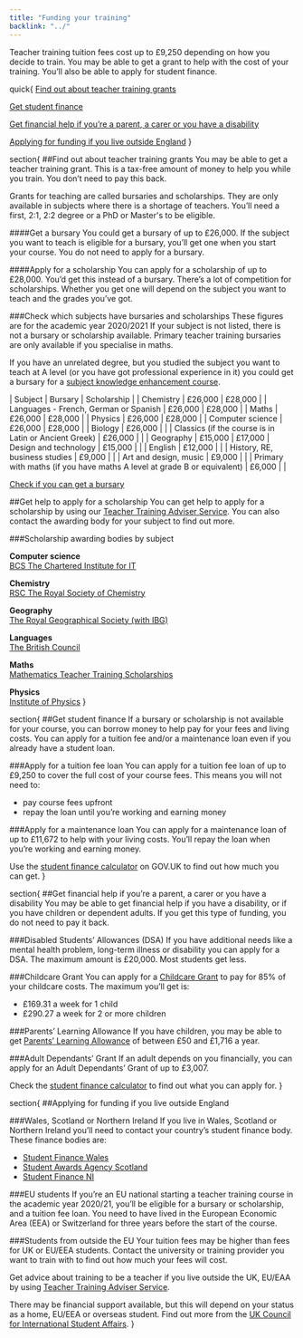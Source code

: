 ```yaml
---
title: "Funding your training"
backlink: "../"
---
```


Teacher training tuition fees cost up to £9,250 depending on how you decide to train. You may be able to get a grant to help with the cost of your training. You’ll also be able to apply for student finance.

quick{
  [Find out about teacher training grants](#find-out-about-teacher-training-grants)

  [Get student finance](#get-student-finance)

  [Get financial help if you’re a parent, a carer or you have a disability](#get-financial-help-if-youre-a-parent-a-carer-or-you-have-a-disability)

  [Applying for funding if you live outside England](#applying-for-funding-if-you-live-outside-england)
}

section{
##Find out about teacher training grants
You may be able to get a teacher training grant. This is a tax-free amount of money to help you while you train. You don’t need to pay this back.

Grants for teaching are called bursaries and scholarships. They are only available in subjects where there is a shortage of teachers. You’ll need a first, 2:1, 2:2 degree or a PhD or Master's to be eligible.

####Get a bursary
You could get a bursary of up to £26,000. If the subject you want to teach is eligible for a bursary, you’ll get one when you start your course. You do not need to apply for a bursary.

####Apply for a scholarship
You can apply for a scholarship of up to £28,000. You’d get this instead of a bursary. There’s a lot of competition for scholarships. Whether you get one will depend on the subject you want to teach and the grades you’ve got.

###Check which subjects have bursaries and scholarships
These figures are for the academic year 2020/2021 If your subject is not listed, there is not a bursary or scholarship available. Primary teacher training bursaries are only available if you specialise in maths.

If you have an unrelated degree, but you studied the subject you want to teach at A level (or you have got professional experience in it) you could get a bursary for a [subject knowledge enhancement course](../how-to-become-a-teacher "link to SKE in How to become a teacher").

| Subject | Bursary | Scholarship |
| Chemistry | £26,000 | £28,000 |
| Languages - French, German or Spanish | £26,000 | £28,000 |
| Maths | £26,000 | £28,000 |
| Physics | £26,000 | £28,000 |
| Computer science | £26,000 | £28,000 |
| Biology | £26,000 | |
| Classics (if the course is in Latin or Ancient Greek) | £26,000 | |
| Geography | £15,000 | £17,000
| Design and technology | £15,000 | |
| English | £12,000 | |
| History, RE, business studies | £9,000 | |
| Art and design, music | £9,000 | |
| Primary with maths (if you have maths A level at grade B or equivalent) | £6,000 | |

[Check if you can get a bursary](# "internal")

##Get help to apply for a scholarship
You can get help to apply for a scholarship by using our [Teacher Training Adviser Service](https://register.getintoteaching.education.gov.uk/register). You can also contact the awarding body for your subject to find out more.

###Scholarship awarding bodies by subject

**Computer science**  
[BCS The Chartered Institute for IT](https://www.bcs.org/get-qualified/certification-and-scholarships-for-teachers/bcs-computer-teacher-scholarships/)

**Chemistry**  
[RSC The Royal Society of Chemistry](https://www.rsc.org/awards-funding/funding/teacher-training-scholarships/#eligibility)

**Geography**  
[The Royal Geographical Society (with IBG)](https://www.rgs.org/schools/teacher-training-scholarships/)

**Languages**  
[The British Council](https://www.britishcouncil.org/education/ihe/opportunities-for-students/ltts)

**Maths**  
[Mathematics Teacher Training Scholarships](http://teachingmathsscholars.org/home)

**Physics**  
[Institute of Physics](http://www.iop.org/education/teach/itts/page_52632.html)
}

section{
##Get student finance
If a bursary or scholarship is not available for your course, you can borrow money to help pay for your fees and living costs. You can apply for a tuition fee and/or a maintenance loan even if you already have a student loan.

###Apply for a tuition fee loan
You can apply for a tuition fee loan of up to £9,250 to cover the full cost of your course fees. This means you will not need to:

  - pay course fees upfront
  - repay the loan until you’re working and earning money

###Apply for a maintenance loan
You can apply for a maintenance loan of up to £11,672 to help with your living costs. You’ll repay the loan when you’re working and earning money.

Use the [student finance calculator](https://www.gov.uk/student-finance-calculator) on GOV.UK to find out how much you can get.
}

section{
##Get financial help if you’re a parent, a carer or you have a disability
You may be able to get financial help if you have a disability, or if you have children or dependent adults. If you get this type of funding, you do not need to pay it back.

###Disabled Students’ Allowances (DSA)
If you have additional needs like a mental health problem, long-term illness or disability you can apply for a DSA. The maximum amount is £20,000. Most students get less.

###Childcare Grant
You can apply for a [Childcare Grant](https://www.gov.uk/childcare-grant) to pay for 85% of your childcare costs. The maximum you’ll get is:

  - £169.31 a week for 1 child
  - £290.27 a week for 2 or more children

###Parents’ Learning Allowance
If you have children, you may be able to get [Parents’ Learning Allowance](https://www.gov.uk/parents-learning-allowance) of between £50 and £1,716 a year.

###Adult Dependants’ Grant
If an adult depends on you financially, you can apply for an Adult Dependants’ Grant of up to £3,007.

Check the [student finance calculator](https://www.gov.uk/student-finance-calculator) to find out what you can apply for.
}

section{
##Applying for funding if you live outside England

###Wales, Scotland or Northern Ireland
If you live in Wales, Scotland or Northern Ireland you’ll need to contact your country’s student finance body. These finance bodies are:

  - [Student Finance Wales](https://www.studentfinancewales.co.uk/)
  - [Student Awards Agency Scotland](https://www.saas.gov.uk/)
  - [Student Finance NI](https://www.studentfinanceni.co.uk/)

###EU students
If you’re an EU national starting a teacher training course in the academic year 2020/21, you’ll be eligible for a bursary or scholarship, and a tuition fee loan. You need to have lived in the European Economic Area (EEA) or Switzerland for three years before the start of the course.

###Students from outside the EU
Your tuition fees may be higher than fees for UK or EU/EEA students. Contact the university or training provider you want to train with to find out how much your fees will cost.

Get advice about training to be a teacher if you live outside the UK, EU/EAA by using [Teacher Training Adviser Service](https://register.getintoteaching.education.gov.uk/register).

There may be financial support available, but this will depend on your status as a home, EU/EEA or overseas student. Find out more from the [UK Council for International Student Affairs](https://www.ukcisa.org.uk/).
}
